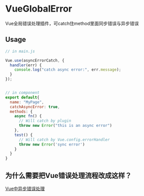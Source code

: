 # VueGlobalError
Vue全局错误处理插件，可catch住method里面同步错误与异步错误

## Usage

```javascript
// in main.js

Vue.use(asyncErrorCatch, {
  handler(err) {
    console.log("catch async error:", err.message);
  }
});

```

```javascript

// in component
export default{
  name: "MyPage",
  catchAsyncError: true,
  methods: {
    async fn() {
      // Will catch by plugin
      throw new Error("this is an async error")
    },
    test() {
      // Will catch by Vue.config.errorHandler
      throw new Error('sync error')
    }
  }
}

```

## 为什么需要把Vue错误处理流程改成这样？
[Vue中异步错误处理](http://www.ccc5.cc/2213.html "Vue中异步错误处理")

